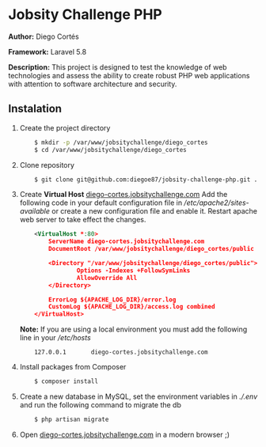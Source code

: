 # Jobsity Challenge PHP

**Author:** Diego Cortés

**Framework:** Laravel 5.8

**Description:** This project is designed to test the knowledge of web technologies and assess the ability to create robust PHP web applications with attention to software architecture and security.

## Instalation
1. Create the project directory
    ```sh
        $ mkdir -p /var/www/jobsitychallenge/diego_cortes
        $ cd /var/www/jobsitychallenge/diego_cortes
    ```
2. Clone repository
    ```sh
        $ git clone git@github.com:diegoe87/jobsity-challenge-php.git .
    ```

3. Create **Virtual Host** [diego-cortes.jobsitychallenge.com](http://diego-cortes.jobsitychallenge.com) 
    Add the following code in your default configuration file in */etc/apache2/sites-available* or create a new configuration file and enable it.
    Restart apache web server to take effect the changes.  
    ```xml
        <VirtualHost *:80>
            ServerName diego-cortes.jobsitychallenge.com
            DocumentRoot /var/www/jobsitychallenge/diego_cortes/public

            <Directory "/var/www/jobsitychallenge/diego_cortes/public">
                    Options -Indexes +FollowSymLinks
                    AllowOverride All
            </Directory>

            ErrorLog ${APACHE_LOG_DIR}/error.log
            CustomLog ${APACHE_LOG_DIR}/access.log combined
        </VirtualHost>
    ```
    **Note:** If you are using a local environment you must add the following line in your */etc/hosts*
    ```
        127.0.0.1       diego-cortes.jobsitychallenge.com
    ```

4. Install packages from Composer
    ```sh
        $ composer install
    ```

5. Create a new database in MySQL, set the environment variables in *./.env* and run the following command to migrate the db
    ```sh
        $ php artisan migrate
    ```

6. Open [diego-cortes.jobsitychallenge.com](http://diego-cortes.jobsitychallenge.com) in a modern browser ;)